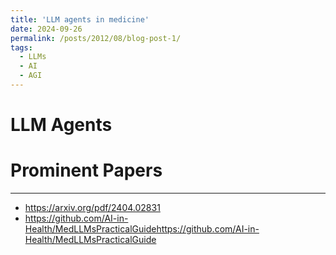 ```yaml
---
title: 'LLM agents in medicine'
date: 2024-09-26
permalink: /posts/2012/08/blog-post-1/
tags:
  - LLMs
  - AI
  - AGI
---
```


LLM Agents
======

Prominent Papers
======

------
* https://arxiv.org/pdf/2404.02831
* https://github.com/AI-in-Health/MedLLMsPracticalGuidehttps://github.com/AI-in-Health/MedLLMsPracticalGuide
